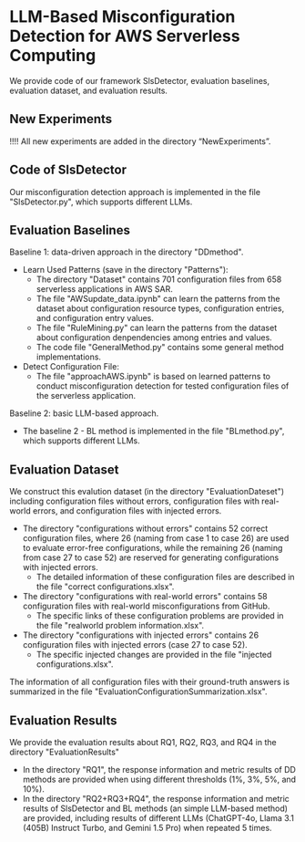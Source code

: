 # LLM-Based Misconfiguration Detection for AWS Serverless Computing

We provide code of our framework SlsDetector, evaluation baselines, evaluation dataset, and evaluation results.


## New Experiments

!!!! All new experiments are added in the directory “NewExperiments”.


## Code of SlsDetector

Our misconfiguration detection approach is implemented in the file "SlsDetector.py", which supports different LLMs.

## Evaluation Baselines

Baseline 1: data-driven approach in the directory "DDmethod".

- Learn Used Patterns (save in the directory "Patterns"): 
    - The directory "Dataset" contains 701 configuration files from 658 serverless applications in AWS SAR.
    - The file "AWSupdate_data.ipynb" can learn the patterns from the dataset about configuration resource types, configuration entries, and configuration entry values.
    - The file "RuleMining.py" can learn the patterns from the dataset about configuration denpendencies among entries and values.
    - The code file "GeneralMethod.py" contains some general method implementations.
- Detect Configuration File:
    - The file "approachAWS.ipynb" is based on learned patterns to conduct misconfiguration detection for tested configuration files of the serverless application.

Baseline 2: basic LLM-based approach.

- The baseline 2 - BL method is implemented in the file "BLmethod.py", which supports different LLMs.

## Evaluation Dataset

We construct this evalution dataset (in the directory "EvaluationDateset") including configuration files without errors, configuration files with real-world errors, and configuration files with injected errors.

- The directory "configurations without errors" contains 52 correct configuration files, where 26 (naming from case 1 to case 26) are used to evaluate error-free configurations, while the remaining 26  (naming from case 27 to case 52) are reserved for generating configurations with injected errors.
    - The detailed information of these configuration files are described in the file "correct configurations.xlsx".
- The directory "configurations with real-world errors" contains 58 configuration files with real-world misconfigurations from GitHub.
    - The specific links of these configuration problems are provided in the file "realworld problem information.xlsx".
- The directory "configurations with injected errors" contains 26 configuration files with injected errors (case 27 to case 52).
    - The specific injected changes are provided in the file "injected configurations.xlsx".

The information of all configuration files with their ground-truth answers is summarized in the file "EvaluationConfigurationSummarization.xlsx".



## Evaluation Results

We provide the evaluation results about RQ1, RQ2, RQ3, and RQ4 in the directory "EvaluationResults"

- In the directory "RQ1", the response information and metric results of DD methods are provided when using different thresholds (1%, 3%, 5%, and 10%).
- In the directory "RQ2+RQ3+RQ4", the response information and metric results of SlsDetector and BL methods (an simple LLM-based method) are provided, including results of different LLMs (ChatGPT-4o, Llama 3.1 (405B) Instruct Turbo, and Gemini 1.5 Pro) when repeated 5 times.

